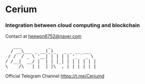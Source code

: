# Cerium
### Integration between cloud computing and blockchain

Contact at <heewon6752@naver.com>

<pre>
   ___          _                 
  / __\___ _ __(_)_   _ _ __ ___  
 / /  / _ \ '__| | | | | '_ ` _ \
/ /__|  __/ |  | | |_| | | | | | |
\____/\___|_|  |_|\__,_|_| |_| |_|
</pre>


Official Telegram Channel
<https://t.me/Ceriumd>
